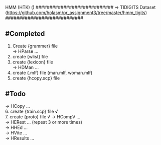 HMM (HTK) ()
############################
=> TIDIGITS Dataset (https://github.com/holasm/pr_assignment3/tree/master/hmm_tigits)
############################

#Completed
----------------------------
1. Create {grammer} file  
-> HParse ...  
2. create {wlist} file  
3. create {lexicon} file  
-> HDMan ...
4. create {.mlf} file (man.mlf, woman.mlf)  
5. create {hcopy.scp} file   


#Todo
----------------------------
-> HCopy ...  
6. create {train.scp} file √  
7. create {proto} file  √
-> HCompV ...  
-> HERest ... (repeat 3 or more times)  
-> HHEd ...  
-> HVite ...  
-> HResults ...  

